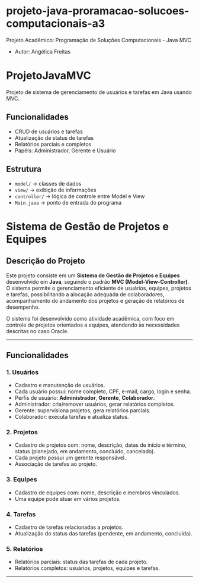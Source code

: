 # projeto-java-proramacao-solucoes-computacionais-a3
Projeto Acadêmico: Programação de Soluções Computacionais - Java MVC
- Autor: Angélica Freitas


# ProjetoJavaMVC
Projeto de sistema de gerenciamento de usuários e tarefas em Java usando MVC.

## Funcionalidades
- CRUD de usuários e tarefas
- Atualização de status de tarefas
- Relatórios parciais e completos
- Papéis: Administrador, Gerente e Usuário

## Estrutura
- `model/` → classes de dados
- `view/` → exibição de informações
- `controller/` → lógica de controle entre Model e View
- `Main.java` → ponto de entrada do programa

# Sistema de Gestão de Projetos e Equipes

## Descrição do Projeto
Este projeto consiste em um **Sistema de Gestão de Projetos e Equipes** desenvolvido em **Java**, seguindo o padrão **MVC (Model-View-Controller)**. O sistema permite o gerenciamento eficiente de usuários, equipes, projetos e tarefas, possibilitando a alocação adequada de colaboradores, acompanhamento do andamento dos projetos e geração de relatórios de desempenho.

O sistema foi desenvolvido como atividade acadêmica, com foco em controle de projetos orientados a equipes, atendendo às necessidades descritas no caso Oracle.

---

## Funcionalidades

### **1. Usuários**
- Cadastro e manutenção de usuários.
- Cada usuário possui: nome completo, CPF, e-mail, cargo, login e senha.
- Perfis de usuário: **Administrador**, **Gerente**, **Colaborador**.
- Administrador: cria/remover usuários, gerar relatórios completos.
- Gerente: supervisiona projetos, gera relatórios parciais.
- Colaborador: executa tarefas e atualiza status.

### **2. Projetos**
- Cadastro de projetos com: nome, descrição, datas de início e término, status (planejado, em andamento, concluído, cancelado).
- Cada projeto possui um gerente responsável.
- Associação de tarefas ao projeto.

### **3. Equipes**
- Cadastro de equipes com: nome, descrição e membros vinculados.
- Uma equipe pode atuar em vários projetos.

### **4. Tarefas**
- Cadastro de tarefas relacionadas a projetos.
- Atualização do status das tarefas (pendente, em andamento, concluída).

### **5. Relatórios**
- Relatórios parciais: status das tarefas de cada projeto.
- Relatórios completos: usuários, projetos, equipes e tarefas.

---
